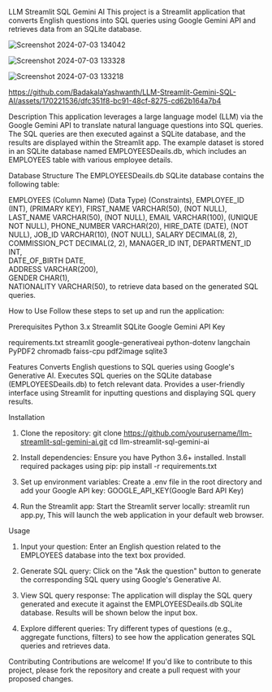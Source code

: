 LLM Streamlit SQL Gemini AI
This project is a Streamlit application that converts English questions into SQL queries using Google Gemini API and retrieves data from an SQLite database.

![Screenshot 2024-07-03 134042](https://github.com/BadakalaYashwanth/LLM-Streamlit-Gemini-SQL-AI/assets/170221536/d6828ebf-5774-44aa-9977-b24cdf1a4f28)

![Screenshot 2024-07-03 133328](https://github.com/BadakalaYashwanth/LLM-Streamlit-Gemini-SQL-AI/assets/170221536/3c45cf79-e6ba-4e62-b9b6-7663670ad508)

![Screenshot 2024-07-03 133218](https://github.com/BadakalaYashwanth/LLM-Streamlit-Gemini-SQL-AI/assets/170221536/806cb7c3-c8f9-4470-9ef5-3f9c1ed96015)

https://github.com/BadakalaYashwanth/LLM-Streamlit-Gemini-SQL-AI/assets/170221536/dfc351f8-bc91-48cf-8275-cd62b164a7b4

Description
This application leverages a large language model (LLM) via the Google Gemini API to translate natural language questions into SQL queries. The SQL queries are then executed against a SQLite database, and the results are displayed within the Streamlit app. The example dataset is stored in an SQLite database named EMPLOYEESDeails.db, which includes an EMPLOYEES table with various employee details.

Database Structure
The EMPLOYEESDeails.db SQLite database contains the following table:

EMPLOYEES
(Column Name)	          (Data Type)         	(Constraints),
EMPLOYEE_ID	            (INT),	             (PRIMARY KEY),
FIRST_NAME	         VARCHAR(50),	           (NOT NULL),
LAST_NAME	           VARCHAR(50),	           (NOT NULL),
EMAIL	               VARCHAR(100),	         (UNIQUE NOT NULL),
PHONE_NUMBER	       VARCHAR(20),	
HIRE_DATE             (DATE),	             (NOT NULL),
JOB_ID	             VARCHAR(10),	           (NOT NULL),
SALARY	             DECIMAL(8, 2),	
COMMISSION_PCT	     DECIMAL(2, 2),	
MANAGER_ID	           INT,	
DEPARTMENT_ID	         INT,	
DATE_OF_BIRTH	         DATE,	
ADDRESS	            VARCHAR(200),	
GENDER	            CHAR(1),	
NATIONALITY       	VARCHAR(50),
to retrieve data based on the generated SQL queries.



How to Use
Follow these steps to set up and run the application:

Prerequisites
Python 3.x
Streamlit
SQLite
Google Gemini API Key

requirements.txt
streamlit
google-generativeai 
python-dotenv
langchain
PyPDF2
chromadb
faiss-cpu
pdf2image
sqlite3

Features
Converts English questions to SQL queries using Google's Generative AI.
Executes SQL queries on the SQLite database (EMPLOYEESDeails.db) to fetch relevant data.
Provides a user-friendly interface using Streamlit for inputting questions and displaying SQL query results.

Installation
1. Clone the repository:
git clone https://github.com/yourusername/llm-streamlit-sql-gemini-ai.git
cd llm-streamlit-sql-gemini-ai

2. Install dependencies:
Ensure you have Python 3.6+ installed. Install required packages using pip:
pip install -r requirements.txt

3. Set up environment variables:
Create a .env file in the root directory and add your Google API key:
GOOGLE_API_KEY(Google Bard API Key)

4. Run the Streamlit app: Start the Streamlit server locally:
streamlit run app.py, This will launch the web application in your default web browser.                    

Usage

1. Input your question:
Enter an English question related to the EMPLOYEES database into the text box provided.

2. Generate SQL query:
Click on the "Ask the question" button to generate the corresponding SQL query using Google's Generative AI.

3. View SQL query response:
The application will display the SQL query generated and execute it against the EMPLOYEESDeails.db SQLite database. Results will be shown below the input box.

4. Explore different queries:
Try different types of questions (e.g., aggregate functions, filters) to see how the application generates SQL queries and retrieves data.

Contributing
Contributions are welcome! If you'd like to contribute to this project, please fork the repository and create a pull request with your proposed changes.
